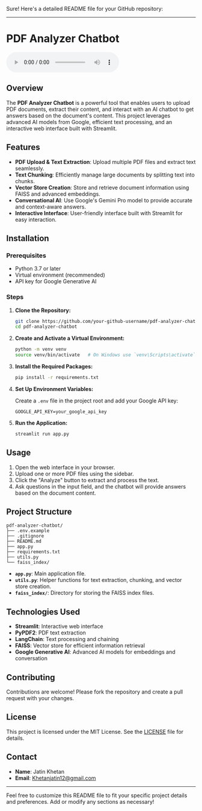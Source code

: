 Sure! Here's a detailed README file for your GitHub repository:

---

# PDF Analyzer Chatbot

![Project Banner](recording.mp3)

## Overview

The **PDF Analyzer Chatbot** is a powerful tool that enables users to upload PDF documents, extract their content, and interact with an AI chatbot to get answers based on the document's content. This project leverages advanced AI models from Google, efficient text processing, and an interactive web interface built with Streamlit.

## Features

- **PDF Upload & Text Extraction**: Upload multiple PDF files and extract text seamlessly.
- **Text Chunking**: Efficiently manage large documents by splitting text into chunks.
- **Vector Store Creation**: Store and retrieve document information using FAISS and advanced embeddings.
- **Conversational AI**: Use Google's Gemini Pro model to provide accurate and context-aware answers.
- **Interactive Interface**: User-friendly interface built with Streamlit for easy interaction.

## Installation

### Prerequisites

- Python 3.7 or later
- Virtual environment (recommended)
- API key for Google Generative AI

### Steps

1. **Clone the Repository:**

    ```bash
    git clone https://github.com/your-github-username/pdf-analyzer-chatbot.git
    cd pdf-analyzer-chatbot
    ```

2. **Create and Activate a Virtual Environment:**

    ```bash
    python -m venv venv
    source venv/bin/activate   # On Windows use `venv\Scripts\activate`
    ```

3. **Install the Required Packages:**

    ```bash
    pip install -r requirements.txt
    ```

4. **Set Up Environment Variables:**

    Create a `.env` file in the project root and add your Google API key:

    ```env
    GOOGLE_API_KEY=your_google_api_key
    ```

5. **Run the Application:**

    ```bash
    streamlit run app.py
    ```

## Usage

1. Open the web interface in your browser.
2. Upload one or more PDF files using the sidebar.
3. Click the "Analyze" button to extract and process the text.
4. Ask questions in the input field, and the chatbot will provide answers based on the document content.

## Project Structure

```plaintext
pdf-analyzer-chatbot/
├── .env.example
├── .gitignore
├── README.md
├── app.py
├── requirements.txt
├── utils.py
└── faiss_index/
```

- **`app.py`**: Main application file.
- **`utils.py`**: Helper functions for text extraction, chunking, and vector store creation.
- **`faiss_index/`**: Directory for storing the FAISS index files.

## Technologies Used

- **Streamlit**: Interactive web interface
- **PyPDF2**: PDF text extraction
- **LangChain**: Text processing and chaining
- **FAISS**: Vector store for efficient information retrieval
- **Google Generative AI**: Advanced AI models for embeddings and conversation

## Contributing

Contributions are welcome! Please fork the repository and create a pull request with your changes.

## License

This project is licensed under the MIT License. See the [LICENSE](LICENSE) file for details.

## Contact

- **Name**: Jatin Khetan
- **Email**: Khetanjatin12@gmail.com

---

Feel free to customize this README file to fit your specific project details and preferences. Add or modify any sections as necessary!

